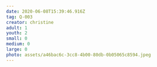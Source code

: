 ```yaml
---
date: 2020-06-08T15:39:46.916Z
tag: Q-003
creator: christine
adult: 1
youth: 2
small: 0
medium: 0
large: 0
photo: assets/a46bac6c-3cc8-4b00-80db-0b05065c8594.jpeg
---
```

